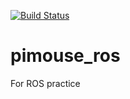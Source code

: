 [![Build Status](https://travis-ci.org/wakana12345/pimouse_ros.svg?branch=master)](https://travis-ci.org/wakana12345/pimouse_ros)

# pimouse_ros
For ROS practice
